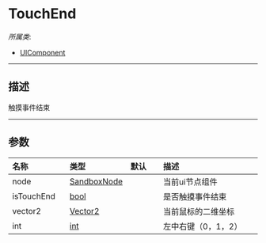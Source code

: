 # TouchEnd

*所属类*:
* [UIComponent](/Api/Classes/Scene/UIComponent.md)
------------------------------------------------------------------------------------------
## 描述

触摸事件结束

------------------------------------------------------------------------------------------
## 参数

|<div style="width:100px">名称</div>|<div style="width:100px">类型</div>|<div style="width:50px">默认</div>|<div style="width:350px">描述</div>|
|:---|:---|:---|:---|
|node|[SandboxNode](/Api/Classes/Base/SandboxNode.md)||当前ui节点组件|
|isTouchEnd|[bool](/Api/DataType/Bool.md)||是否触摸事件结束|
|vector2|[Vector2](/Api/DataType/Vector2.md)||当前鼠标的二维坐标|
|int|[int](/Api/DataType/Number.md)||左中右键（0，1，2）|
